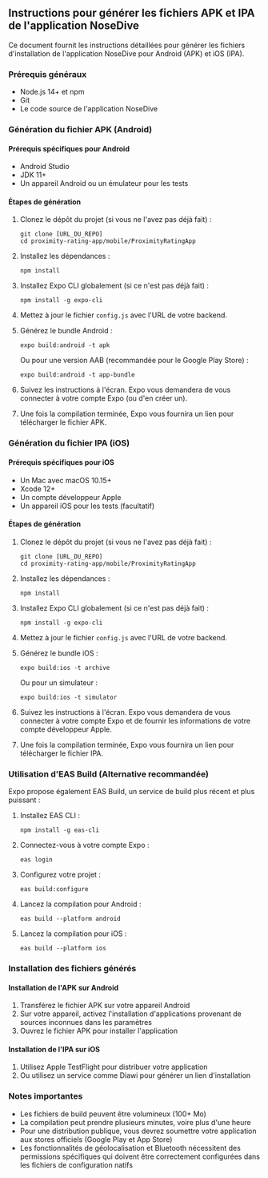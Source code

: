 ## Instructions pour générer les fichiers APK et IPA de l'application NoseDive

Ce document fournit les instructions détaillées pour générer les fichiers d'installation de l'application NoseDive pour Android (APK) et iOS (IPA).

### Prérequis généraux

- Node.js 14+ et npm
- Git
- Le code source de l'application NoseDive

### Génération du fichier APK (Android)

#### Prérequis spécifiques pour Android
- Android Studio
- JDK 11+
- Un appareil Android ou un émulateur pour les tests

#### Étapes de génération

1. Clonez le dépôt du projet (si vous ne l'avez pas déjà fait) :
   ```
   git clone [URL_DU_REPO]
   cd proximity-rating-app/mobile/ProximityRatingApp
   ```

2. Installez les dépendances :
   ```
   npm install
   ```

3. Installez Expo CLI globalement (si ce n'est pas déjà fait) :
   ```
   npm install -g expo-cli
   ```

4. Mettez à jour le fichier `config.js` avec l'URL de votre backend.

5. Générez le bundle Android :
   ```
   expo build:android -t apk
   ```
   
   Ou pour une version AAB (recommandée pour le Google Play Store) :
   ```
   expo build:android -t app-bundle
   ```

6. Suivez les instructions à l'écran. Expo vous demandera de vous connecter à votre compte Expo (ou d'en créer un).

7. Une fois la compilation terminée, Expo vous fournira un lien pour télécharger le fichier APK.

### Génération du fichier IPA (iOS)

#### Prérequis spécifiques pour iOS
- Un Mac avec macOS 10.15+
- Xcode 12+
- Un compte développeur Apple
- Un appareil iOS pour les tests (facultatif)

#### Étapes de génération

1. Clonez le dépôt du projet (si vous ne l'avez pas déjà fait) :
   ```
   git clone [URL_DU_REPO]
   cd proximity-rating-app/mobile/ProximityRatingApp
   ```

2. Installez les dépendances :
   ```
   npm install
   ```

3. Installez Expo CLI globalement (si ce n'est pas déjà fait) :
   ```
   npm install -g expo-cli
   ```

4. Mettez à jour le fichier `config.js` avec l'URL de votre backend.

5. Générez le bundle iOS :
   ```
   expo build:ios -t archive
   ```
   
   Ou pour un simulateur :
   ```
   expo build:ios -t simulator
   ```

6. Suivez les instructions à l'écran. Expo vous demandera de vous connecter à votre compte Expo et de fournir les informations de votre compte développeur Apple.

7. Une fois la compilation terminée, Expo vous fournira un lien pour télécharger le fichier IPA.

### Utilisation d'EAS Build (Alternative recommandée)

Expo propose également EAS Build, un service de build plus récent et plus puissant :

1. Installez EAS CLI :
   ```
   npm install -g eas-cli
   ```

2. Connectez-vous à votre compte Expo :
   ```
   eas login
   ```

3. Configurez votre projet :
   ```
   eas build:configure
   ```

4. Lancez la compilation pour Android :
   ```
   eas build --platform android
   ```

5. Lancez la compilation pour iOS :
   ```
   eas build --platform ios
   ```

### Installation des fichiers générés

#### Installation de l'APK sur Android
1. Transférez le fichier APK sur votre appareil Android
2. Sur votre appareil, activez l'installation d'applications provenant de sources inconnues dans les paramètres
3. Ouvrez le fichier APK pour installer l'application

#### Installation de l'IPA sur iOS
1. Utilisez Apple TestFlight pour distribuer votre application
2. Ou utilisez un service comme Diawi pour générer un lien d'installation

### Notes importantes
- Les fichiers de build peuvent être volumineux (100+ Mo)
- La compilation peut prendre plusieurs minutes, voire plus d'une heure
- Pour une distribution publique, vous devrez soumettre votre application aux stores officiels (Google Play et App Store)
- Les fonctionnalités de géolocalisation et Bluetooth nécessitent des permissions spécifiques qui doivent être correctement configurées dans les fichiers de configuration natifs
